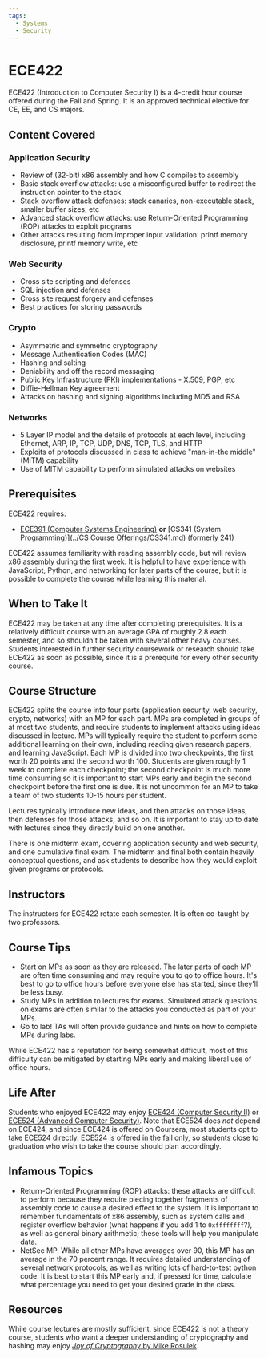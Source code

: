 ```yaml
---
tags:
  - Systems
  - Security
---
```


# ECE422

ECE422 (Introduction to Computer Security I) is a 4-credit hour course offered during the Fall and Spring. It is an approved technical elective for CE, EE, and CS majors.

## Content Covered

### Application Security
- Review of (32-bit) x86 assembly and how C compiles to assembly
- Basic stack overflow attacks: use a misconfigured buffer to redirect the instruction pointer to the stack
- Stack overflow attack defenses: stack canaries, non-executable stack, smaller buffer sizes, etc
- Advanced stack overflow attacks: use Return-Oriented Programming (ROP) attacks to exploit programs
- Other attacks resulting from improper input validation: printf memory disclosure, printf memory write, etc

### Web Security
- Cross site scripting and defenses
- SQL injection and defenses
- Cross site request forgery and defenses
- Best practices for storing passwords

### Crypto
- Asymmetric and symmetric cryptography
- Message Authentication Codes (MAC)
- Hashing and salting
- Deniability and off the record messaging
- Public Key Infrastructure (PKI) implementations - X.509, PGP, etc
- Diffie-Hellman Key agreement
- Attacks on hashing and signing algorithms including MD5 and RSA

### Networks
- 5 Layer IP model and the details of protocols at each level, including Ethernet, ARP, IP, TCP, UDP, DNS, TCP, TLS, and HTTP
- Exploits of protocols discussed in class to achieve "man-in-the middle" (MITM) capability
- Use of MITM capability to perform simulated attacks on websites

## Prerequisites

ECE422 requires:
- [ECE391 (Computer Systems Engineering)](./ECE391.md) **or** [CS341 (System Programming)](../CS Course Offerings/CS341.md) (formerly 241)

ECE422 assumes familiarity with reading assembly code, but will review x86 assembly during the first week. It is helpful to have experience with JavaScript, Python, and networking for later parts of the course, but it is possible to complete the course while learning this material.

## When to Take It
ECE422 may be taken at any time after completing prerequisites. It is a relatively difficult course with an average GPA of roughly 2.8 each semester, and so shouldn't be taken with several other heavy courses. Students interested in further security coursework or research should take ECE422 as soon as possible, since it is a prerequite for every other security course.

## Course Structure

ECE422 splits the course into four parts (application security, web security, crypto, networks) with an MP for each part. MPs are completed in groups of at most two students, and require students to implement attacks using ideas discussed in lecture. MPs will typically require the student to perform some additional learning on their own, including reading given research papers, and learning JavaScript. Each MP is divided into two checkpoints, the first worth 20 points and the second worth 100. Students are given roughly 1 week to complete each checkpoint; the second checkpoint is much more time consuming so it is important to start MPs early and begin the second checkpoint before the first one is due. It is not uncommon for an MP to take a team of two students 10-15 hours per student.

Lectures typically introduce new ideas, and then attacks on those ideas, then defenses for those attacks, and so on. It is important to stay up to date with lectures since they directly build on one another.

There is one midterm exam, covering application security and web security, and one cumulative final exam. The midterm and final both contain heavily conceptual questions, and ask students to describe how they would exploit given programs or protocols.

## Instructors

The instructors for ECE422 rotate each semester. It is often co-taught by two professors.

## Course Tips

- Start on MPs as soon as they are released. The later parts of each MP are often time consuming and may require you to go to office hours. It's best to go to office hours before everyone else has started, since they'll be less busy.
- Study MPs in addition to lectures for exams. Simulated attack questions on exams are often similar to the attacks you conducted as part of your MPs.
- Go to lab! TAs will often provide guidance and hints on how to complete MPs during labs.

While ECE422 has a reputation for being somewhat difficult, most of this difficulty can be mitigated by starting MPs early and making liberal use of office hours.

## Life After

Students who enjoyed ECE422 may enjoy [ECE424 (Computer Security II)](./ECE424.md) or [ECE524 (Advanced Computer Security)](./ECE524.md). Note that ECE524 does *not* depend on ECE424, and since ECE424 is offered on Coursera, most students opt to take ECE524 directly. ECE524 is offered in the fall only, so students close to graduation who wish to take the course should plan accordingly.


## Infamous Topics
- Return-Oriented Programming (ROP) attacks: these attacks are difficult to perform because they require piecing together fragments of assembly code to cause a desired effect to the system. It is important to remember fundamentals of x86 assembly, such as system calls and register overflow behavior (what happens if you add 1 to `0xffffffff`?), as well as general binary arithmetic; these tools will help you manipulate data.
- NetSec MP. While all other MPs have averages over 90, this MP has an average in the 70 percent range. It requires detailed understanding of several network protocols, as well as writing lots of hard-to-test python code. It is best to start this MP early and, if pressed for time, calculate what percentage you need to get your desired grade in the class.

## Resources
While course lectures are mostly sufficient, since ECE422 is not a theory course, students who want a deeper understanding of cryptography and hashing may enjoy [*Joy of Cryptography* by Mike Rosulek](https://joyofcryptography.com/).
